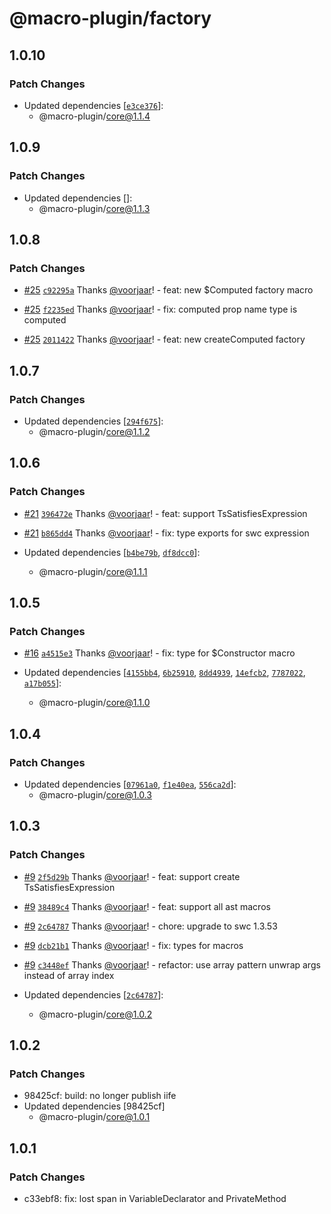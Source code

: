 # @macro-plugin/factory

## 1.0.10

### Patch Changes

- Updated dependencies [[`e3ce376`](https://github.com/macro-plugin/macros/commit/e3ce37696e0a21bdddb56804f7dbcfa904f5fd35)]:
  - @macro-plugin/core@1.1.4

## 1.0.9

### Patch Changes

- Updated dependencies []:
  - @macro-plugin/core@1.1.3

## 1.0.8

### Patch Changes

- [#25](https://github.com/macro-plugin/macros/pull/25) [`c92295a`](https://github.com/macro-plugin/macros/commit/c92295a35d8d607df9965954bab3d510bff0d63d) Thanks [@voorjaar](https://github.com/voorjaar)! - feat: new $Computed factory macro

- [#25](https://github.com/macro-plugin/macros/pull/25) [`f2235ed`](https://github.com/macro-plugin/macros/commit/f2235ede72a783c33faaa0c3cf56d3a7ce2c8bc9) Thanks [@voorjaar](https://github.com/voorjaar)! - fix: computed prop name type is computed

- [#25](https://github.com/macro-plugin/macros/pull/25) [`2011422`](https://github.com/macro-plugin/macros/commit/2011422e79e9d941d6991e7177d75c186e658626) Thanks [@voorjaar](https://github.com/voorjaar)! - feat: new createComputed factory

## 1.0.7

### Patch Changes

- Updated dependencies [[`294f675`](https://github.com/macro-plugin/macros/commit/294f67574c5ff168bdeb0a499ea4ab2fd57579cf)]:
  - @macro-plugin/core@1.1.2

## 1.0.6

### Patch Changes

- [#21](https://github.com/macro-plugin/macros/pull/21) [`396472e`](https://github.com/macro-plugin/macros/commit/396472edb4520b33044e9f628807af01e2e5aa35) Thanks [@voorjaar](https://github.com/voorjaar)! - feat: support TsSatisfiesExpression

- [#21](https://github.com/macro-plugin/macros/pull/21) [`b865dd4`](https://github.com/macro-plugin/macros/commit/b865dd493a38c60c9e8f102f7a2373a4bd44b4aa) Thanks [@voorjaar](https://github.com/voorjaar)! - fix: type exports for swc expression

- Updated dependencies [[`b4be79b`](https://github.com/macro-plugin/macros/commit/b4be79be09e8790b95c6a2e9b07dde4ba3822f39), [`df8dcc0`](https://github.com/macro-plugin/macros/commit/df8dcc0ab7f3e09f1157c5c2a7cda4a7f5367991)]:
  - @macro-plugin/core@1.1.1

## 1.0.5

### Patch Changes

- [#16](https://github.com/macro-plugin/macros/pull/16) [`a4515e3`](https://github.com/macro-plugin/macros/commit/a4515e3f5b0a645cdf233a20b0982ba244710d19) Thanks [@voorjaar](https://github.com/voorjaar)! - fix: type for $Constructor macro

- Updated dependencies [[`4155bb4`](https://github.com/macro-plugin/macros/commit/4155bb4de7968a83e62203411bceae6b0602637f), [`6b25910`](https://github.com/macro-plugin/macros/commit/6b25910567e910b7c71c79646f8569a2f3927be6), [`8dd4939`](https://github.com/macro-plugin/macros/commit/8dd493997931d8d91a82ffb1785927d425c17c61), [`14efcb2`](https://github.com/macro-plugin/macros/commit/14efcb2c6461ab3f5d78e0599ec74b422085ce1d), [`7787022`](https://github.com/macro-plugin/macros/commit/7787022f657b7a79cb18a1e8ba947ae2eaeb682e), [`a17b055`](https://github.com/macro-plugin/macros/commit/a17b055d356c285b394add56192c80077ebde2c2)]:
  - @macro-plugin/core@1.1.0

## 1.0.4

### Patch Changes

- Updated dependencies [[`07961a0`](https://github.com/macro-plugin/macros/commit/07961a03b6e82080a2b8c8ab2626c187c34f912e), [`f1e40ea`](https://github.com/macro-plugin/macros/commit/f1e40ead32636d4f2d43c442e70cc208e2d43b28), [`556ca2d`](https://github.com/macro-plugin/macros/commit/556ca2d9addaf36ac84da8c8ea7b5bc465e174b7)]:
  - @macro-plugin/core@1.0.3

## 1.0.3

### Patch Changes

- [#9](https://github.com/macro-plugin/macros/pull/9) [`2f5d29b`](https://github.com/macro-plugin/macros/commit/2f5d29be94a150697a333e326a7a29437dd9ed90) Thanks [@voorjaar](https://github.com/voorjaar)! - feat: support create TsSatisfiesExpression

- [#9](https://github.com/macro-plugin/macros/pull/9) [`38489c4`](https://github.com/macro-plugin/macros/commit/38489c46503b47a87f8e401900f03a61a2e97347) Thanks [@voorjaar](https://github.com/voorjaar)! - feat: support all ast macros

- [#9](https://github.com/macro-plugin/macros/pull/9) [`2c64787`](https://github.com/macro-plugin/macros/commit/2c647875182c5fc6ca41c9e72587a08307ba90ec) Thanks [@voorjaar](https://github.com/voorjaar)! - chore: upgrade to swc 1.3.53

- [#9](https://github.com/macro-plugin/macros/pull/9) [`dcb21b1`](https://github.com/macro-plugin/macros/commit/dcb21b18c39dbf909a7336712d02e770f6c5f6c6) Thanks [@voorjaar](https://github.com/voorjaar)! - fix: types for macros

- [#9](https://github.com/macro-plugin/macros/pull/9) [`c3448ef`](https://github.com/macro-plugin/macros/commit/c3448efa7ddcfdd0b50eb9606ccc2b2f99adea28) Thanks [@voorjaar](https://github.com/voorjaar)! - refactor: use array pattern unwrap args instead of array index

- Updated dependencies [[`2c64787`](https://github.com/macro-plugin/macros/commit/2c647875182c5fc6ca41c9e72587a08307ba90ec)]:
  - @macro-plugin/core@1.0.2

## 1.0.2

### Patch Changes

- 98425cf: build: no longer publish iife
- Updated dependencies [98425cf]
  - @macro-plugin/core@1.0.1

## 1.0.1

### Patch Changes

- c33ebf8: fix: lost span in VariableDeclarator and PrivateMethod
